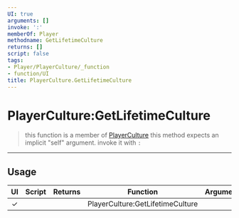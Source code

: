```yaml
---
UI: true
arguments: []
invoke: ':'
memberOf: Player
methodname: GetLifetimeCulture
returns: []
script: false
tags:
- Player/PlayerCulture/_function
- function/UI
title: PlayerCulture.GetLifetimeCulture
---
```

# PlayerCulture:GetLifetimeCulture
> this function is a member of [PlayerCulture](civ-6/lua/PlayerCulture.md)
> this method expects an implicit "self" argument. invoke it with `:`
-----
## Usage
|  UI | Script | Returns | Function | Arguments |
|:---:|:------:|-------:|:--------:|:---------|
|✓| ||PlayerCulture:GetLifetimeCulture||
